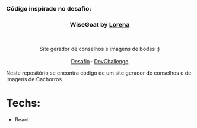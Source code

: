 
<br />
<h3>Código inspirado no desafio: </h3>

<p>
  <h3 align="center">WiseGoat by <a href="https://github.com/Lorenalgm">Lorena</a></h3>
 <br />
  <p align="center">
     Site gerador de conselhos e imagens de bodes :)
       <br />
    <br />
    <a href="https://github.com/devchallenge-io/wisegoat">Desafio</a>
    ·
    <a href="https://www.devchallenge.com.br/">DevChallenge</a>
  </p>
</p>


Neste repositório se encontra código de um site gerador de conselhos e de imagens de Cachorros 

# Techs: 
- React
